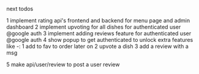 next todos 

1 implement rating api's frontend and backend for menu page and admin dashboard 
2 implement upvoting for all dishes for authenticated user @google auth
3 implement adding reviews feature for authenticated user @google auth
4 show popup to get authenticated to unlock extra features like -:
    1 add to fav to order later on 
    2 upvote a dish 
    3 add a review with a msg 

5  make api/user/review to post a user review